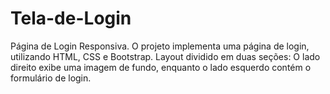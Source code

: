 # Tela-de-Login
Página de Login Responsiva. O projeto implementa uma página de login, utilizando HTML, CSS e Bootstrap. Layout dividido em duas seções: O lado direito exibe uma imagem de fundo, enquanto o lado esquerdo contém o formulário de login. 
